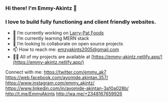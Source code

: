 ### Hi there! I'm Emmy-Akintz 👋

### I love to build fully functioning and client friendly websites.

- 🔭 I’m currently working on [Larry-Pat Foods](https://github.com/Emmy-Akintz/larry-pat-foods)
- 🌱 I’m currently learning MERN stack
- 👯 I’m looking to collaborate on open source projects
- 📫 How to reach me: emzyakints2005@gmail.com
- 👨‍💻 All of my projects are available at [https://emmy-akintz.netlify.app/](https://emmy-akintz.netlify.app/)

Connect with me: 
https://twitter.com/emmy_ak7
https://web.facebook.com/ayomide.akintan.357/
https://www.instagram.com/emmy_akintz/
https://www.linkedin.com/in/ayomide-akintan-3a10a028b/
http://t.me/EmmyAkints
http://wa.me/+2348167659926

<!--
**Emmy-Akintz/Emmy-Akintz** is a ✨ _special_ ✨ repository because its `README.md` (this file) appears on your GitHub profile.

Here are some ideas to get you started:

- 🔭 I’m currently working on ...
- 🌱 I’m currently learning ...
- 👯 I’m looking to collaborate on ...
- 🤔 I’m looking for help with ...
- 💬 Ask me about ...
- 📫 How to reach me: ...
- 😄 Pronouns: ...
- ⚡ Fun fact: ...
-->
